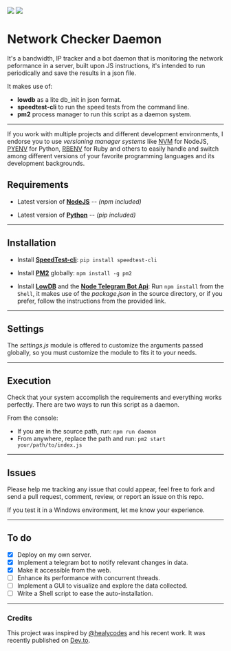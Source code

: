 ![](https://img.shields.io/badge/beta-functional-green?style=flat-square)
![](https://img.shields.io/badge/platforms--tested-linux--64%20%7C%20osx--64-success?style=flat-square)
# Network Checker Daemon

It's a bandwidth, IP tracker and a bot daemon that is monitoring the network peformance in a server, built upon JS instructions, it's intended to run periodically and save the results in a json file.

It makes use of:

* **lowdb** as a lite db_init in json format.
* **speedtest-cli** to run the speed tests from the command line.
* **pm2** process manager to run this script as a daemon system.

---
If you work with multiple projects and different development environments, I endorse you to use *versioning manager systems* like [NVM](https://github.com/nvm-sh/nvm) for NodeJS, [PYENV](https://github.com/pyenv/pyenv) for Python, [RBENV](https://github.com/rbenv/rbenv) for Ruby and others to easily handle and switch among different versions of your favorite programming languages and its development backgrounds.

## Requirements

* Latest version of **[NodeJS](https://nodejs.org/en/)** *-- (npm included)*

* Latest version of **[Python](https://www.python.org/)** *-- (pip included)*

---

## Installation

* Install **[SpeedTest-cli](https://github.com/sivel/speedtest-cli)**: `pip install speedtest-cli` 

* Install **[PM2](http://pm2.keymetrics.io/)** globally: `npm install -g pm2` 

* Install **[LowDB](https://github.com/typicode/lowdb)** and the **[Node Telegram Bot Api](https://github.com/yagop/node-telegram-bot-api)**: Run `npm install` from the `Shell`, it makes use of the *package.json* in the source directory, or if you prefer, follow the instructions from the provided link.

---

## Settings

The *settings.js* module is offered to customize the arguments passed globally, so you must customize the module to fits it to your needs.

---

## Execution

Check that your system accomplish the requirements and everything works perfectly.
There are two ways to run this script as a daemon.

From the console:

* If you are in the source path, run: `npm run daemon` 
* From anywhere, replace the path and run: `pm2 start your/path/to/index.js` 

---

## Issues

Please help me tracking any issue that could appear, feel free to fork and send a pull request, comment, review, or report an issue on this repo.

If you test it in a Windows environment, let me know your experience.

---

## To do

* [X] Deploy on my own server.
* [X] Implement a telegram bot to notify relevant changes in data.
* [X] Make it accessible from the web.
* [ ] Enhance its performance with concurrent threads.
* [ ] Implement a GUI to visualize and explore the data collected.
* [ ] Write a Shell script to ease the auto-installation.

---

### Credits

This project was inspired by [@healycodes](https://github.com/healeycodes) and his recent work. It was recently published on [Dev.to](https://dev.to/healeycodes/i-built-a-bot-to-try-and-get-money-back-from-my-internet-provider-33ip).

